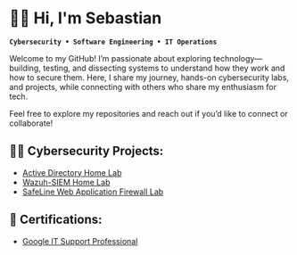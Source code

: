 # 👋🏾 Hi, I'm Sebastian

**`Cybersecurity • Software Engineering • IT Operations`**

Welcome to my GitHub! I’m passionate about exploring technology—building, testing, and dissecting systems to understand how they work and how to secure them. Here, I share my journey, hands-on cybersecurity labs, and projects, while connecting with others who share my enthusiasm for tech.

Feel free to explore my repositories and reach out if you’d like to connect or collaborate!

<h2>👨‍💻 Cybersecurity Projects:</h2>

  - [Active Directory Home Lab](https://github.com/sourcecodewithsebas/ActiveDirectoryLab/tree/main)
  - [Wazuh-SIEM Home Lab](https://github.com/sourcecodewithsebas/wazuh-siem-lab)
  - [SafeLine Web Application Firewall Lab](https://github.com/sourcecodewithsebas/SafeLine-Web-Application-Firewall)   
<h2>📄 Certifications:</h2>

- [Google IT Support Professional](https://www.coursera.org/account/accomplishments/professional-cert/H8LFUVKEX3LU)
  
